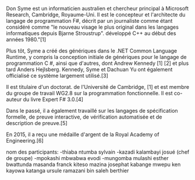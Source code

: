 Don Syme est un informaticien australien et chercheur principal à Microsoft Research, Cambridge, Royaume-Uni. Il est le concepteur et l'architecte du langage de programmation F#, décrit par un journaliste comme étant considéré comme "le nouveau visage le plus original dans les langages informatiques depuis Bjarne Stroustrup". développé C++ au début des années 1980."[1]

 Plus tôt, Syme a créé des génériques dans le .NET Common Language Runtime, y compris la conception initiale de génériques pour le langage de programmation C #, ainsi que d'autres, dont Andrew Kennedy [1] [2] et plus tard Anders Hejlsberg.  Kennedy, Syme et Dachuan Yu ont également officialisé ce système largement utilisé.[3]

 Il est titulaire d'un doctorat.  de l'Université de Cambridge, [1] et est membre du groupe de travail WG2.8 sur la programmation fonctionnelle.  Il est co-auteur du livre Expert F# 3.0.[4]

 Dans le passé, il a également travaillé sur les langages de spécification formelle, de preuve interactive, de vérification automatisée et de description de preuve.[5]

 En 2015, il a reçu une médaille d'argent de la Royal Academy of Engineering.[6]
 
 
 
 
 nom des participants:
 -thiaba ntumba sylvain
-kazadi kalambayi josué (chef de groupe)
-mpokashi mbwabwa evodi
-mungomba mulashi esther
bwattunda masanda franck
kiteso mazina josephat
kabange mwepu ken
kayowa katanga ursule
ramazani bin saleh berthier 
